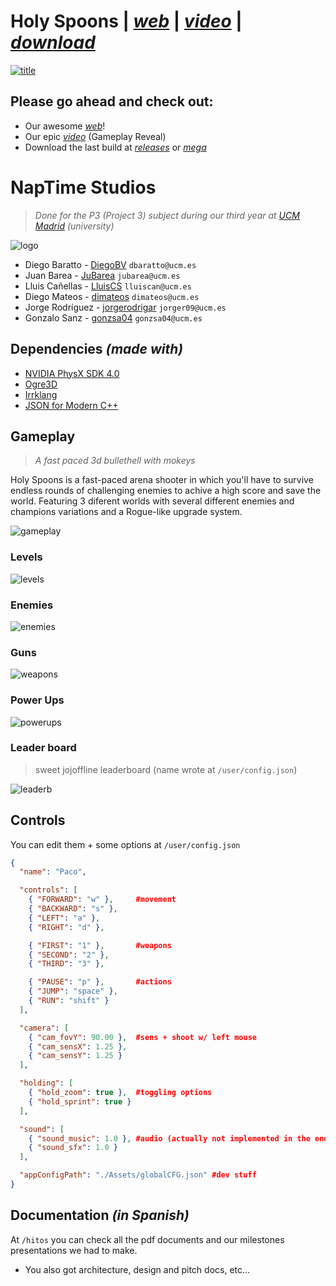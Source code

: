# **Holy Spoons** | [*web*](https://dimateos.github.io/Holy_Spoons/) | [*video*](https://www.youtube.com/watch?v=IQfUdBuVHcc) | [*download*](https://github.com/dimateos/Holy_Spoons/releases)

[![title](readme/title.png)](https://dimateos.github.io/Holy_Spoons/)

## Please go ahead and check out:
* Our awesome [*web*](https://dimateos.github.io/Holy_Spoons/)!
* Our epic [*video*](https://www.youtube.com/watch?v=IQfUdBuVHcc) (Gameplay Reveal)
* Download the last build at [*releases*](https://github.com/dimateos/Holy_Spoons/releases) or [*mega*](https://mega.nz/#!41AlQS7I!-GBgQ_hPpN0wz3wzfsZMJC6KHxTzsjtobD_sylzSjn8)

# NapTime Studios
> *Done for the P3 (Project 3) subject during our third year at [UCM Madrid](https://informatica.ucm.es/) (university)*

![logo](readme/logo.png)

* Diego Baratto - [DiegoBV](https://github.com/DiegoBV) `dbaratto@ucm.es`
* Juan Barea - [JuBarea](https://github.com/JuBarea) `​jubarea@ucm.es`
* Lluis Cañellas - [LluisCS](https://github.com/LluisCS) `​​lluiscan@ucm.es`
* Diego Mateos - [dimateos](https://github.com/dimateos) `dimateos@ucm.es`
* Jorge Rodríguez - [jorgerodrigar](https://github.com/jorgerodrigar) `jorger09@ucm.es`
* Gonzalo Sanz - [gonzsa04](https://github.com/gonzsa04) `gonzsa04@ucm.es`

## Dependencies *(made with)*
* [NVIDIA PhysX SDK 4.0](https://github.com/NVIDIAGameWorks/PhysX)
* [Ogre3D](https://www.ogre3d.org/)
* [Irrklang](https://www.ambiera.com/irrklang/)
* [JSON for Modern C++](https://nlohmann.github.io/json/)


## Gameplay
> *A fast paced 3d bullethell with mokeys*

Holy Spoons is a fast-paced arena shooter in which you'll have to survive endless rounds of challenging enemies to achive a high score and save the world. Featuring 3 diferent worlds with several different enemies and champions variations and a Rogue-like upgrade system.

![gameplay](docs/images/Upgrades.png)

### Levels
![levels](readme/levels.png)

### Enemies
![enemies](readme/enemies.png)

### Guns
![weapons](readme/weapon.png)

### Power Ups
![powerups](readme/powerups.png)

### Leader board
> sweet jojoffline leaderboard (name wrote at `/user/config.json`)
>
![leaderb](docs/images/LeaderBoard.png)


## Controls

You can edit them + some options at `/user/config.json`

```json
{
  "name": "Paco",

  "controls": [
    { "FORWARD": "w" },		#movement
    { "BACKWARD": "s" },
    { "LEFT": "a" },
    { "RIGHT": "d" },

    { "FIRST": "1" },		#weapons
    { "SECOND": "2" },
    { "THIRD": "3" },

    { "PAUSE": "p" },		#actions
    { "JUMP": "space" },
    { "RUN": "shift" }
  ],

  "camera": [
    { "cam_fovY": 90.00 },	#sens + shoot w/ left mouse
    { "cam_sensX": 1.25 },
    { "cam_sensY": 1.25 }
  ],

  "holding": [
    { "hold_zoom": true },	#toggling options
    { "hold_sprint": true }
  ],

  "sound": [
    { "sound_music": 1.0 },	#audio (actually not implemented in the end)
    { "sound_sfx": 1.0 }
  ],

  "appConfigPath": "./Assets/globalCFG.json" #dev stuff
}

```

## Documentation  ***(in Spanish)***

At `/hitos` you can check all the pdf documents and our milestones presentations we had to make.

* You also got architecture, design and pitch docs, etc...
